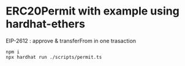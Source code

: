 # ERC20Permit with example using hardhat-ethers

EIP-2612 : approve & transferFrom in one trasaction

```shell
npm i
npx hardhat run ./scripts/permit.ts
```
